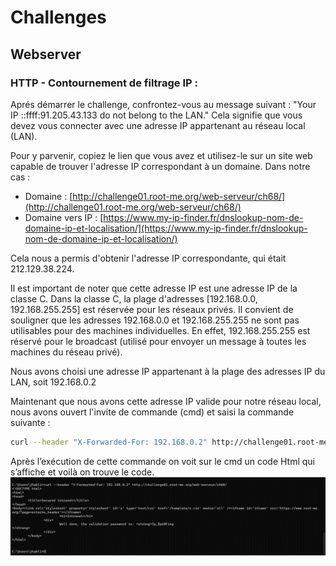 # Challenges

## Webserver

### HTTP - Contournement de filtrage IP :

Aprés démarrer le challenge, confrontez-vous au message suivant : "Your IP ::ffff:91.205.43.133 do not belong to the LAN." Cela signifie que vous devez vous connecter avec une adresse IP appartenant au réseau local (LAN).

Pour y parvenir, copiez le lien que vous avez et utilisez-le sur un site web capable de trouver l'adresse IP correspondant à un domaine. Dans notre cas :

- Domaine : [http://challenge01.root-me.org/web-serveur/ch68/](http://challenge01.root-me.org/web-serveur/ch68/)
- Domaine vers IP : [https://www.my-ip-finder.fr/dnslookup-nom-de-domaine-ip-et-localisation/](https://www.my-ip-finder.fr/dnslookup-nom-de-domaine-ip-et-localisation/)

Cela nous a permis d'obtenir l'adresse IP correspondante, qui était 212.129.38.224.

Il est important de noter que cette adresse IP est une adresse IP de la classe C. Dans la classe C, la plage d'adresses [192.168.0.0, 192.168.255.255] est réservée pour les réseaux privés. Il convient de souligner que les adresses 192.168.0.0 et 192.168.255.255 ne sont pas utilisables pour des machines individuelles. En effet, 192.168.255.255 est réservé pour le broadcast (utilisé pour envoyer un message à toutes les machines du réseau privé).

Nous avons choisi une adresse IP appartenant à la plage des adresses IP du LAN, soit 192.168.0.2

Maintenant que nous avons cette adresse IP valide pour notre réseau local, nous avons ouvert l'invite de commande (cmd) et saisi la commande suivante :

```bash
curl --header "X-Forwarded-For: 192.168.0.2" http://challenge01.root-me.org/web-serveur/ch68/
```
Après l’exécution de cette commande on voit sur le cmd un code Html qui s’affiche et voilà on trouve le code.
![Image avec code qui s'affiche](image.png)

